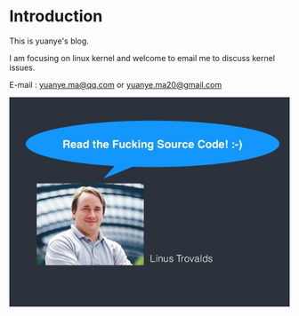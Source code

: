 # Introduction

This is yuanye's blog.

I am focusing on linux kernel and welcome to email me to discuss kernel issues.

E-mail : yuanye.ma@qq.com or yuanye.ma20@gmail.com

![RTFSC](/images/RTFSC.jpg)

